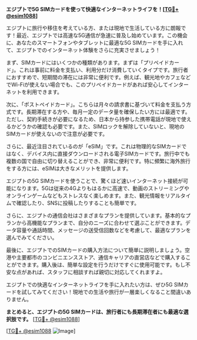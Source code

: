 **エジプトで5G SIMカードを使って快適なインターネットライフを！[[TG💪+ @esim1088](https://t.me/s/esim1088)]**

エジプトに旅行や移住を考えている方、または現地で生活している方に朗報です！最近、エジプトでは高速な5G通信が急速に普及し始めています。この機会に、あなたのスマートフォンやタブレットに最適な5G SIMカードを手に入れて、エジプトでのインターネット体験をさらに充実させましょう！

まず、SIMカードにはいくつかの種類があります。まずは「プリペイドカード」。これは事前に料金を支払い、利用分だけ消費していくタイプです。旅行者におすすめで、短期間の滞在には非常に便利です。例えば、観光地やカフェなどでWi-Fiが使えない場合でも、このプリペイドカードがあれば安心してインターネットを利用できます。

次に、「ポストペイドカード」。こちらは月々の請求書に基づいて料金を支払う方式です。長期滞在する方や、毎月一定のデータ量を確保したい方には最適です。ただし、契約手続きが必要になるため、日本から持参した携帯電話が現地で使えるかどうかの確認も必要です。また、SIMロックを解除していないと、現地のSIMカードが使えないので注意が必要です。

さらに、最近注目されているのが「eSIM」です。これは物理的なSIMカードではなく、デバイス内に直接ダウンロードされる電子SIMカードです。旅行中でも複数の国で自由に切り替えることができ、非常に便利です。特に頻繁に海外旅行をする方には、eSIMは大きなメリットを提供します。

エジプトの5G SIMカードを使うことで、驚くほど速いインターネット接続が可能になります。5Gは従来の4Gよりもはるかに高速で、動画のストリーミングやオンラインゲームなどもストレスなく楽しめます。また、観光情報をリアルタイムで確認したり、SNSに投稿したりすることも簡単です。

さらに、エジプトの通信会社はさまざまなプランを提供しています。基本的なプランから高機能なプランまで、自分のニーズに合わせて選ぶことができます。データ容量や通話時間、メッセージの送受信回数などを考慮して、最適なプランを選んでみてください。

最後に、エジプトでのSIMカードの購入方法について簡単に説明しましょう。空港や主要都市のコンビニエンスストア、通信キャリアの直営店などで購入することができます。購入後は、簡単な設定を行うだけですぐに使用可能です。もし不安な点があれば、スタッフに相談すれば親切に対応してくれますよ。

エジプトでの快適なインターネットライフを手に入れたい方は、ぜひ5G SIMカードを試してみてください！現地での生活や旅行が一層楽しくなること間違いありません。

**まとめると、エジプトの5G SIMカードは、旅行者にも長期滞在者にも最適な選択肢です。** [[TG💪+ @esim1088](https://t.me/s/esim1088)]

[[TG💪+ @esim1088](https://t.me/s/esim1088) ![Image](https://i.postimg.cc/Y0z9fWf4/image.png)]